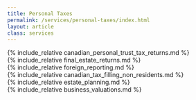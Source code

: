 ```yaml
---
title: Personal Taxes
permalink: /services/personal-taxes/index.html
layout: article
class: services
---
```


<section>{% include_relative canadian_personal_trust_tax_returns.md %}</section>
<section>{% include_relative final_estate_returns.md %}</section>
<section>{% include_relative foreign_reporting.md %}</section>
<section>{% include_relative canadian_tax_filling_non_residents.md %}</section>
<section>{% include_relative estate_planning.md %}</section>
<section>{% include_relative business_valuations.md %}</section>
